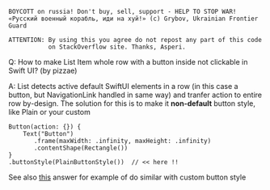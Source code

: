 ```
BOYCOTT on russia! Don't buy, sell, support - HELP TO STOP WAR!
«Русский военный корабль, иди на хуй!» (c) Grybov, Ukrainian Frontier Guard

ATTENTION: By using this you agree do not repost any part of this code
           on StackOverflow site. Thanks, Asperi.
```

Q: How to make List Item whole row with a button inside not clickable in Swift UI? (by pizzae)

A: List detects active default SwiftUI elements in a row (in this case a button, but NavigationLink handled 
in same way) and tranfer action to entire row by-design. The solution for this is to make it **non-default**
button style, like Plain or your custom

    Button(action: {}) {
        Text("Button")
           .frame(maxWidth: .infinity, maxHeight: .infinity)
           .contentShape(Rectangle())
    }
    .buttonStyle(PlainButtonStyle())  // << here !!

See also [this](https://github.com/Asperi-Demo/4SwiftUI/blob/master/Answers/List_row_wide_button.md) answer 
for example of do similar with custom button style
